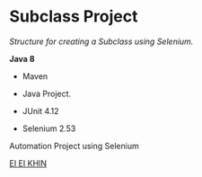 # Subclass Project

*Structure for creating a Subclass using Selenium.*

**Java 8**

* Maven

* Java Project.
* JUnit 4.12
* Selenium 2.53

Automation Project using Selenium

[EI EI KHIN](https://gitgub.com/eekhin/)